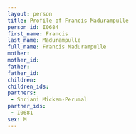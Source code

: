 ```yaml
---
layout: person
title: Profile of Francis Madurampulle
person_id: I0684
first_name: Francis
last_name: Madurampulle
full_name: Francis Madurampulle
mother: 
mother_id: 
father: 
father_id: 
children:
children_ids:
partners:
 - Shriani Mickem-Perumal
partner_ids:
 - I0681
sex: M
---
```


